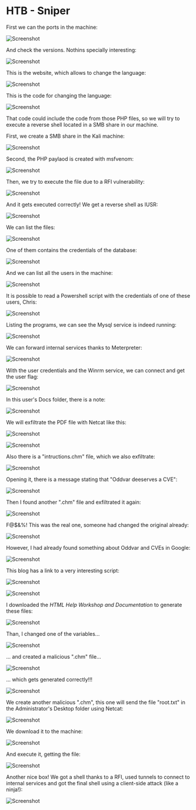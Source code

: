# HTB - Sniper


First we can the ports in the machine:

![Screenshot](images/Screenshot_1.jpg)


And check the versions. Nothins specially interesting:

![Screenshot](images/Screenshot_2.jpg)


This is the website, which allows to change the language:

![Screenshot](images/Screenshot_3.jpg)


This is the code for changing the language:

![Screenshot](images/Screenshot_4.jpg)


That code could include the code from those PHP files, so we will try to execute a reverse shell located in a SMB share in our machine.

First, we create a SMB share in the Kali machine:

![Screenshot](images/Screenshot_8.jpg)

Second, the PHP paylaod is created with msfvenom:

![Screenshot](images/Screenshot_5.jpg)


Then, we try to execute the file due to a RFI vulnerability:

![Screenshot](images/Screenshot_6.jpg)


And it gets executed correctly! We get a reverse shell as IUSR:

![Screenshot](images/Screenshot_7.jpg)


We can list the files:

![Screenshot](images/Screenshot_9.jpg)


One of them contains the credentials of the database:

![Screenshot](images/Screenshot_10.jpg)


And we can list all the users in the machine:

![Screenshot](images/Screenshot_11.jpg)


It is possible to read a Powershell script with the credentials of one of these users, Chris:

![Screenshot](images/Screenshot_12.jpg)


Listing the programs, we can see the Mysql service is indeed running:

![Screenshot](images/Screenshot_13.jpg)


We can forward internal services thanks to Meterpreter:

![Screenshot](images/Screenshot_14.jpg)


With the user credentials and the Winrm service, we can connect and get the user flag:

![Screenshot](images/Screenshot_15.jpg)


In this user's Docs folder, there is a note:

![Screenshot](images/Screenshot_16.jpg)

We will exfiltrate the PDF file with Netcat like this:

![Screenshot](images/Screenshot_17.jpg)

![Screenshot](images/Screenshot_18.jpg)

Also there is a "intructions.chm" file, which we also exfiltrate:

![Screenshot](images/Screenshot_19.jpg)

Opening it, there is a message stating that "Oddvar deeserves a CVE":

![Screenshot](images/Screenshot_20.jpg)

Then I found another ".chm" file and exfiltrated it again:

![Screenshot](images/Screenshot_28.jpg)

F@$&%! This was the real one, someone had changed the original already:

![Screenshot](images/Screenshot_29.jpg)

However, I had already found something about Oddvar and CVEs in Google:

![Screenshot](images/Screenshot_21.jpg)

This blog has a link to a very interesting script:

![Screenshot](images/Screenshot_22.jpg)

![Screenshot](images/Screenshot_23.jpg)

I downloaded the *HTML Help Workshop and Documentation* to generate these files:

![Screenshot](images/Screenshot_24.jpg)

Than, I changed one of the variables...

![Screenshot](images/Screenshot_25.jpg)

... and created a malicious ".chm" file...

![Screenshot](images/Screenshot_26.jpg)

... which gets generated correctly!!!

![Screenshot](images/Screenshot_27.jpg)


We create another malicious ".chm", this one will send the file "root.txt" in the Administrator's Desktop folder using Netcat:

![Screenshot](images/Screenshot_30.jpg)

We download it to the machine:

![Screenshot](images/Screenshot_31.jpg)

And execute it, getting the file:

![Screenshot](images/Screenshot_32.jpg)

<!-- ![Screenshot](images/Screenshot_33.jpg) -->

Another nice box! We got a shell thanks to a RFI, used tunnels to connect to internal services and got the final shell using a client-side attack (like a ninja!):

![Screenshot](https://media.giphy.com/media/gsjftE0QZbMWY/giphy.gif)
